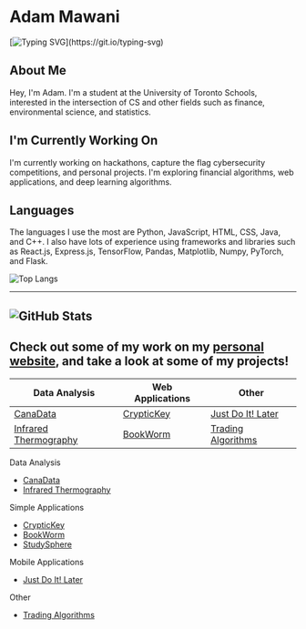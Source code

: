 # Adam Mawani
[![Typing SVG](https://readme-typing-svg.demolab.com?font=Fira+Code&duration=3750&pause=700&vCenter=true&repeat=false&random=false&width=465&lines=Hi%2C+I'm+Adam!;I'm+a+Full+Stack+Developer+and+Student.)](https://git.io/typing-svg)

## About Me
Hey, I'm Adam. I'm a student at the University of Toronto Schools, interested in the intersection of CS and other fields such as finance, environmental science, and statistics.

## I'm Currently Working On
I'm currently working on hackathons, capture the flag cybersecurity competitions, and personal projects. I'm exploring financial algorithms, web applications, and deep learning algorithms.

## Languages
The languages I use the most are Python, JavaScript, HTML, CSS, Java, and C++. I also have lots of experience using frameworks and libraries such as React.js, Express.js, TensorFlow, Pandas, Matplotlib, Numpy, PyTorch, and Flask.

![Top Langs](https://github-readme-stats.vercel.app/api/top-langs/?username=AdamMawani&layout=compact&theme=tokyonight)

---
![GitHub Stats](https://github-readme-stats.vercel.app/api?username=adammawani&show_icons=true&theme=tokyonight)
---
## Check out some of my work on my [personal website](https://adammawani.github.io), and take a look at some of my projects!
| Data Analysis | Web Applications | Other |
|----------|----------|----------|
| [CanaData](https://github.com/AdamMawani/CanaData)   | [CrypticKey](https://github.com/AdamMawani/CrypticKey)   | [Just Do It! Later](https://github.com/AdamMawani/JustDoItLater)   |
| [Infrared Thermography](https://github.com/AdamMawani/InfraredThermographyAnalysis)   | [BookWorm](https://github.com/AdamMawani/BookWorm)   | [Trading Algorithms](https://github.com/AdamMawani/InvestingAlgorithms)   |

Data Analysis
- [CanaData](https://github.com/AdamMawani/CanaData)
- [Infrared Thermography](https://github.com/AdamMawani/InfraredThermographyAnalysis)

Simple Applications
- [CrypticKey](https://github.com/AdamMawani/CrypticKey)
- [BookWorm](https://github.com/AdamMawani/BookWorm)
- [StudySphere](https://github.com/AdamMawani/StudySphere)

Mobile Applications
- [Just Do It! Later](https://github.com/AdamMawani/JustDoItLater)

Other
- [Trading Algorithms](https://github.com/AdamMawani/InvestingAlgorithms)
